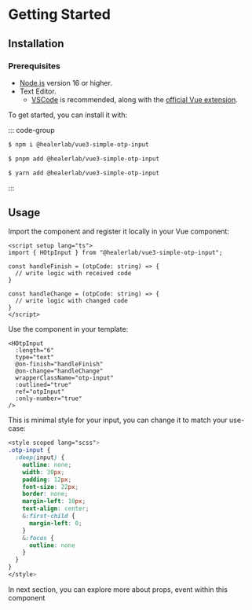 # Getting Started

## Installation

### Prerequisites

- [Node.js](https://nodejs.org/) version 16 or higher.
- Text Editor.
  - [VSCode](https://code.visualstudio.com/) is recommended, along with the [official Vue extension](https://marketplace.visualstudio.com/items?itemName=Vue.volar).

To get started, you can install it with:

::: code-group

```sh [npm]
$ npm i @healerlab/vue3-simple-otp-input
```

```sh [pnpm]
$ pnpm add @healerlab/vue3-simple-otp-input
```

```sh [yarn]
$ yarn add @healerlab/vue3-simple-otp-input
```

:::


## Usage
Import the component and register it locally in your Vue component:

```vue
<script setup lang="ts">
import { HOtpInput } from "@healerlab/vue3-simple-otp-input";

const handleFinish = (otpCode: string) => {
  // write logic with received code
}

const handleChange = (otpCode: string) => {
  // write logic with changed code
}
</script>
```

Use the component in your template:

```vue
<HOtpInput
  :length="6" 
  type="text" 
  @on-finish="handleFinish"
  @on-change="handleChange" 
  wrapperClassName="otp-input"
  :outlined="true"
  ref="otpInput"
  :only-number="true"
/>
```

This is minimal style for your input, you can change it to match your use-case:


```scss
<style scoped lang="scss">
.otp-input {
  :deep(input) {
    outline: none;
    width: 30px;
    padding: 12px;
    font-size: 22px;
    border: none;
    margin-left: 10px;
    text-align: center;
    &:first-child {
      margin-left: 0;
    }
    &:focus {
      outline: none
    }
  }
}
</style>
```

In next section, you can explore more about props, event within this component